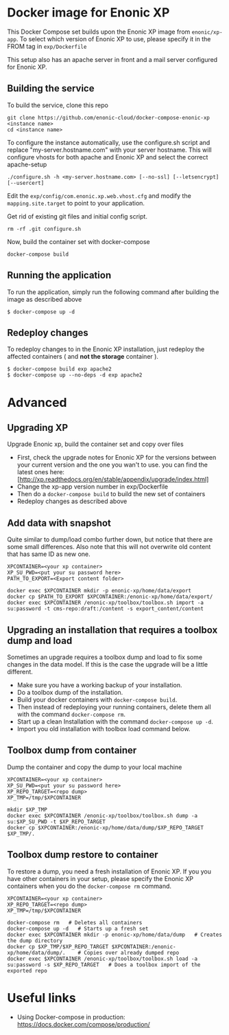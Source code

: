 # Docker image for Enonic XP
This Docker Compose set builds upon the Enonic XP image from `enonic/xp-app`. To select which version of Enonic XP to use, please specify it in the  FROM tag in `exp/Dockerfile`

This setup also has an apache server in front and a mail server configured for Enonic XP.

## Building the service
To build the service, clone this repo
```
git clone https://github.com/enonic-cloud/docker-compose-enonic-xp <instance name>
cd <instance name>
```

To configure the instance automatically, use the configure.sh script and replace "my-server.hostname.com" with your server hostname. This will configure vhosts for both apache and Enonic XP and select the correct apache-setup
```
./configure.sh -h <my-server.hostname.com> [--no-ssl] [--letsencrypt] [--usercert]
```

Edit the `exp/config/com.enonic.xp.web.vhost.cfg` and modify the `mapping.site.target` to point to your application.

Get rid of existing git files and initial config script.
````
rm -rf .git configure.sh
````


Now, build the container set with docker-compose
```
docker-compose build
```

## Running the application
To run the application, simply run the following command after building the image as described above
```
$ docker-compose up -d
```

## Redeploy changes
To redeploy changes to in the Enonic XP installation, just redeploy the affected containers ( and **not the storage** container ).
```
$ docker-compose build exp apache2
$ docker-compose up --no-deps -d exp apache2
```

# Advanced

## Upgrading XP
Upgrade Enonic xp, build the container set and copy over files
- First, check the upgrade notes for Enonic XP for the versions between your current version and the one you wan't to use. you can find the latest ones here: [http://xp.readthedocs.org/en/stable/appendix/upgrade/index.html]
- Change the xp-app version number in exp/Dockerfile
- Then do a `docker-compose build` to build the new set of containers
- Redeploy changes as described above

## Add data with snapshot
Quite similar to dump/load combo further down, but notice that there are some small differences.
Also note that this will not overwrite old content that has same ID as new one.
```
XPCONTAINER=<your xp container>
XP_SU_PWD=<put your su password here>
PATH_TO_EXPORT=<Export content folder>

docker exec $XPCONTAINER mkdir -p enonic-xp/home/data/export
docker cp $PATH_TO_EXPORT $XPCONTAINER:/enonic-xp/home/data/export/
docker exec $XPCONTAINER /enonic-xp/toolbox/toolbox.sh import -a su:password -t cms-repo:draft:/content -s export_content/content
```

## Upgrading an installation that requires a toolbox dump and load
Sometimes an upgrade requires a toolbox dump and load to fix some changes in the data model. If this is the case the upgrade will be a little different.
- Make sure you have a working backup of your installation.
- Do a toolbox dump of the installation.
- Build your docker containers with `docker-compose build`.
- Then instead of redeploying your running containers, delete them all with the command `docker-compose rm`.
- Start up a clean Installation with the command `docker-compose up -d`.
- Import you old installation with toolbox load command below.

## Toolbox dump from container
Dump the container and copy the dump to your local machine
```
XPCONTAINER=<your xp container>
XP_SU_PWD=<put your su password here>
XP_REPO_TARGET=<repo dump>
XP_TMP=/tmp/$XPCONTAINER

mkdir $XP_TMP
docker exec $XPCONTAINER /enonic-xp/toolbox/toolbox.sh dump -a su:$XP_SU_PWD -t $XP_REPO_TARGET
docker cp $XPCONTAINER:/enonic-xp/home/data/dump/$XP_REPO_TARGET $XP_TMP/.
```

## Toolbox dump restore to container
To restore a dump, you need a fresh installation of Enonic XP. If you you have other containers in your setup, please specify the Enonic XP containers when you do the `docker-compose rm` command.
```
XPCONTAINER=<your xp container>
XP_REPO_TARGET=<repo dump>
XP_TMP=/tmp/$XPCONTAINER

docker-compose rm   # Deletes all containers
docker-compose up -d   # Starts up a fresh set
docker exec $XPCONTAINER mkdir -p enonic-xp/home/data/dump   # Creates the dump directory
docker cp $XP_TMP/$XP_REPO_TARGET $XPCONTAINER:/enonic-xp/home/data/dump/.    # Copies over already dumped repo
docker exec $XPCONTAINER /enonic-xp/toolbox/toolbox.sh load -a su:password -s $XP_REPO_TARGET   # Does a toolbox import of the exported repo
```

# Useful links
- Using Docker-compose in production: https://docs.docker.com/compose/production/
